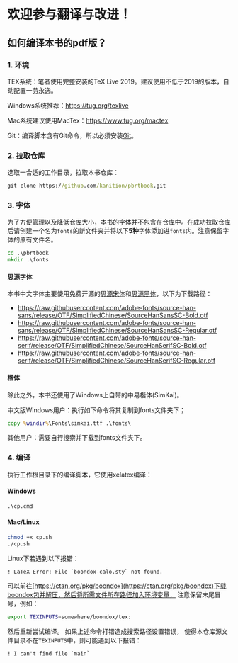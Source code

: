 # 欢迎参与翻译与改进！

## 如何编译本书的pdf版？
### 1. 环境
TEX系统：笔者使用完整安装的TeX Live 2019。建议使用不低于2019的版本，自动配置一劳永逸。

Windows系统推荐：https://tug.org/texlive

Mac系统建议使用MacTex：https://www.tug.org/mactex

Git：编译脚本含有Git命令，所以必须安装[Git](https://git-scm.com)。
### 2. 拉取仓库
选取一合适的工作目录，拉取本书仓库：
```cmd
git clone https://github.com/kanition/pbrtbook.git
```
### 3. 字体
为了方便管理以及降低仓库大小，本书的字体并不包含在仓库中。在成功拉取仓库后请创建一个名为`fonts`的新文件夹并将以下**5种**字体添加进`fonts`内。注意保留字体的原有文件名。

```cmd
cd .\pbrtbook
mkdir .\fonts
```

#### 思源字体
本书中文字体主要使用免费开源的[思源宋体](https://github.com/adobe-fonts/source-han-serif)和[思源黑体](https://github.com/adobe-fonts/source-han-sans)，以下为下载路径：

- https://raw.githubusercontent.com/adobe-fonts/source-han-sans/release/OTF/SimplifiedChinese/SourceHanSansSC-Bold.otf
- https://raw.githubusercontent.com/adobe-fonts/source-han-sans/release/OTF/SimplifiedChinese/SourceHanSansSC-Regular.otf
- https://raw.githubusercontent.com/adobe-fonts/source-han-serif/release/OTF/SimplifiedChinese/SourceHanSerifSC-Bold.otf
- https://raw.githubusercontent.com/adobe-fonts/source-han-serif/release/OTF/SimplifiedChinese/SourceHanSerifSC-Regular.otf

#### 楷体
除此之外，本书还使用了Windows上自带的中易楷体(SimKai)。

中文版Windows用户：执行如下命令将其复制到fonts文件夹下；
```cmd
copy %windir%\Fonts\simkai.ttf .\fonts\
```
其他用户：需要自行搜索并下载到fonts文件夹下。

### 4. 编译
执行工作根目录下的编译脚本，它使用xelatex编译：
#### Windows
```cmd
.\cp.cmd
```

#### Mac/Linux
```bash
chmod +x cp.sh
./cp.sh
```
Linux下若遇到以下报错：
```
! LaTeX Error: File `boondox-calo.sty` not found.
```
可以前往[https://ctan.org/pkg/boondox](https://ctan.org/pkg/boondox)下载boondox包并解压，然后将所需文件所在路径加入环境变量，
注意保留末尾冒号，例如：
```bash
export TEXINPUTS=somewhere/boondox/tex:
```
然后重新尝试编译。
如果上述命令打错造成搜索路径设置错误，
使得本仓库源文件目录不在`TEXINPUTS`中，则可能遇到以下报错：
```
! I can't find file `main`
```